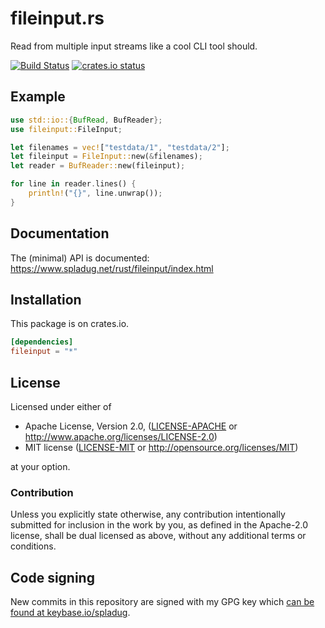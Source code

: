 # fileinput.rs

Read from multiple input streams like a cool CLI tool should.

[![Build Status](https://travis-ci.org/spladug/fileinput.rs.svg?branch=master)](https://travis-ci.org/spladug/fileinput.rs) [![crates.io status](https://img.shields.io/crates/v/fileinput.svg)](https://crates.io/crates/fileinput)

## Example

```rust
use std::io::{BufRead, BufReader};
use fileinput::FileInput;

let filenames = vec!["testdata/1", "testdata/2"];
let fileinput = FileInput::new(&filenames);
let reader = BufReader::new(fileinput);

for line in reader.lines() {
    println!("{}", line.unwrap());
}
```

## Documentation

The (minimal) API is documented:
https://www.spladug.net/rust/fileinput/index.html

## Installation

This package is on crates.io.

```toml
[dependencies]
fileinput = "*"
```

## License

Licensed under either of

* Apache License, Version 2.0, ([LICENSE-APACHE](LICENSE-APACHE) or http://www.apache.org/licenses/LICENSE-2.0)
* MIT license ([LICENSE-MIT](LICENSE-MIT) or http://opensource.org/licenses/MIT)

at your option.

### Contribution

Unless you explicitly state otherwise, any contribution intentionally submitted
for inclusion in the work by you, as defined in the Apache-2.0 license, shall
be dual licensed as above, without any additional terms or conditions.

## Code signing

New commits in this repository are signed with my GPG key which [can be found
at keybase.io/spladug](https://keybase.io/spladug).
